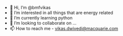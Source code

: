 - 👋 Hi, I’m @bmfvikas
- 👀 I’m interested in all things that are energy related
- 🌱 I’m currently learning python
- 💞️ I’m looking to collaborate on ...
- 📫 How to reach me - vikas.dwivedi@macquarie.com  

<!---
bmfvikas/bmfvikas is a ✨ special ✨ repository because its `README.md` (this file) appears on your GitHub profile.
You can click the Preview link to take a look at your changes.
--->
